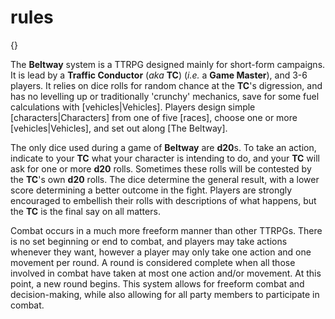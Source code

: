# rules

{}

The **Beltway** system is a TTRPG designed mainly for short-form campaigns. It is lead by a **Traffic Conductor** (*aka* **TC**) (*i.e.* a **Game Master**), and 3-6 players. It relies on dice rolls for random chance at the **TC**'s digression, and has no levelling up or traditionally 'crunchy' mechanics, save for some fuel calculations with [vehicles|Vehicles]. Players design simple [characters|Characters] from one of five [races], choose one or more [vehicles|Vehicles], and set out along [The Beltway].

The only dice used during a game of **Beltway** are **d20**s. To take an action, indicate to your **TC** what your character is intending to do, and your **TC** will ask for one or more **d20** rolls. Sometimes these rolls will be contested by the **TC**'s own **d20** rolls. The dice determine the general result, with a lower score determining a better outcome in the fight. Players are strongly encouraged to embellish their rolls with descriptions of what happens, but the **TC** is the final say on all matters.

Combat occurs in a much more freeform manner than other TTRPGs. There is no set beginning or end to combat, and players may take actions whenever they want, however a player may only take one action and one movement per round. A round is considered complete when all those involved in combat have taken at most one action and/or movement. At this point, a new round begins. This system allows for freeform combat and decision-making, while also allowing for all party members to participate in combat.